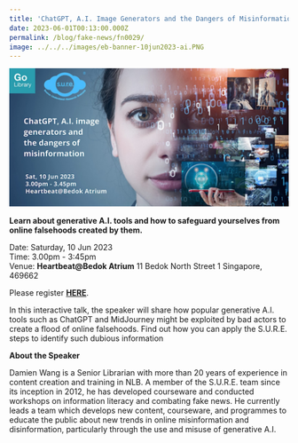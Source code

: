 ```yaml
---
title: 'ChatGPT, A.I. Image Generators and the Dangers of Misinformation'
date: 2023-06-01T00:13:00.000Z
permalink: /blog/fake-news/fn0029/
image: ../../../images/eb-banner-10jun2023-ai.PNG
---
```


![](../../../images/eb-banner-10jun2023-ai.PNG)

**Learn about generative A.I. tools and how to safeguard yourselves from online falsehoods created by them.**

Date: Saturday, 10 Jun 2023<br>
Time: 3.00pm - 3:45pm<br>
Venue: **Heartbeat@Bedok Atrium** 11 Bedok North Street 1 Singapore, 469662

Please register **[HERE](https://www.eventbrite.sg/e/chatgpt-ai-image-generators-and-the-dangers-of-misinformation-tickets-647634611557)**.



In this interactive talk, the speaker will share how popular generative A.I. tools such as ChatGPT and MidJourney might be exploited by bad actors to create a flood of online falsehoods. Find out how you can apply the S.U.R.E. steps to identify such dubious information



**About the Speaker**

Damien Wang is a Senior Librarian with more than 20 years of experience in content creation and training in NLB. A member of the S.U.R.E. team since its inception in 2012, he has developed courseware and conducted workshops on information literacy and combating fake news. He currently leads a team which develops new content, courseware, and programmes to educate the public about new trends in online misinformation and disinformation, particularly through the use and misuse of generative A.I. 